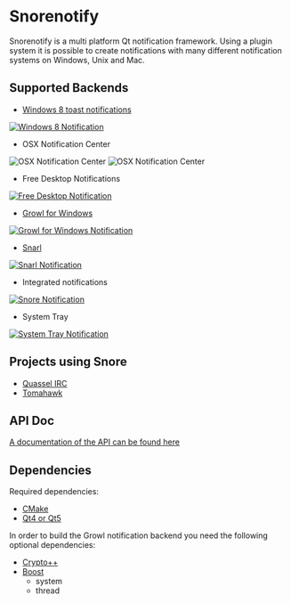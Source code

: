 Snorenotify
===========

Snorenotify is a multi platform Qt notification framework. 
Using a plugin system it is possible to create notifications with many different notification systems on Windows, Unix and Mac.


## Supported Backends ##
- [Windows 8 toast notifications](https://github.com/Snorenotify/Snoretoast) 

[ ![Windows 8 Notification](http://winkde.org/~pvonreth/other/snore/img/Thumbnail%20Pictures/win8_high.jpg) ](http://winkde.org/~pvonreth/other/snore/img/win8.png)

- OSX Notification Center

![OSX Notification Center](http://winkde.org/~pvonreth/other/snore/img/Thumbnail%20Pictures/mac2.png)
![OSX Notification Center](http://winkde.org/~pvonreth/other/snore/img/Thumbnail%20Pictures/mac.png)

- Free Desktop Notifications

[![Free Desktop Notification](http://winkde.org/~pvonreth/other/snore/img/Thumbnail%20Pictures/fd_high.jpg)](http://winkde.org/~pvonreth/other/snore/img/fd.png)

- [Growl for Windows](http://www.growlforwindows.com/)

[![Growl for Windows Notification](http://winkde.org/~pvonreth/other/snore/img/Thumbnail%20Pictures/growl_high.jpg)](http://winkde.org/~pvonreth/other/snore/img/growl.png)

- [Snarl](http://snarl.fullphat.net/)

[![Snarl Notification](http://winkde.org/~pvonreth/other/snore/img/Thumbnail%20Pictures/snarl_high.jpg)](http://winkde.org/~pvonreth/other/snore/img/snarl.png)


- Integrated notifications

[![Snore Notification](http://winkde.org/~pvonreth/other/snore/img/Thumbnail%20Pictures/snore_high.png
)](http://winkde.org/~pvonreth/other/snore/img/snore.png)

- System Tray

[![System Tray Notification](http://winkde.org/~pvonreth/other/snore/img/Thumbnail%20Pictures/tray_high.jpg)](http://winkde.org/~pvonreth/other/snore/img/tray.png)



## Projects using Snore ##
- [Quassel IRC](http://www.quassel-irc.org/)
- [Tomahawk](http://www.tomahawk-player.org/)

## API Doc ##
[A documentation of the API can be found here](http://winkde.org/~pvonreth/other/snore/doc/html/index.html)

## Dependencies ##
Required dependencies:

- [CMake](http://www.cmake.org/)
- [Qt4 or Qt5](http://qt-project.org/)


In order to build the Growl notification backend you need the following optional dependencies:

- [Crypto++](http://www.cryptopp.com/)
- [Boost](http://www.boost.org/)
	- system
	- thread

